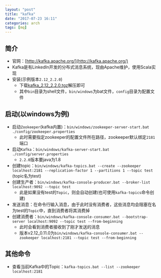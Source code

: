 ```yaml
---
layout: "post"
title: "kafka"
date: "2017-07-23 16:11"
categories: arch
tags: [mq]
---
```


## 简介

- 官网：[http://kafka.apache.org/](http://kafka.apache.org/)
- Kafka是有LinkedIn开发的分布式消息系统，现由Apache维护，使用Scala实现
- 安装(示例版本`2.12_2.2.0`)
    - 下载[kafka_2.12_2.2.0.tgz](https://www.apache.org/dyn/closer.cgi?path=/kafka/2.2.0/kafka_2.12-2.2.0.tgz)解压即可
    - 其中`bin`目录为shell文件，`bin/windows`为bat文件，`config`目录为配置文件

## 启动(以windows为例)

- 启动`Zookeeper`(kafka内置)：`bin/windows/zookeeper-server-start.bat ./config/zookeeper.properties`
    - 此时需要指定zookeeper的配置文件所在路径，zookeeper默认绑定`2181`端口
- 启动`Kafka`：`bin/windows/kafka-server-start.bat ./config/server.properties`
    - `2.2.0`版本要java为1.8
- 创建topic：`bin/windows/kafka-topics.bat --create --zookeeper localhost:2181 --replication-factor 1 --partitions 1 --topic test` (topic名为test)
- 创建生产者：`bin/windows/kafka-console-producer.bat --broker-list localhost:9092 --topic test`
    - 此是如果没有test的`Topic`，则会自动创建(也可使用`kafka-topics`命令创建)
- 发送消息：在命令行输入消息，由于此时没有消费者，这些消息均会阻塞在名为test的`Topic`中，直到消费者将其消费掉
- 创建消费者：`bin/windows/kafka-console-consumer.bat --bootstrap-server localhost:9092 --topic test --from-beginning`
    - 此时会看到消费者接收到了刚才发送的消息
    - 版本v2.12_0.11.0为`bin/windows/kafka-console-consumer.bat --zookeeper localhost:2181 --topic test --from-beginning`

## 其他命令

- 查看当前Kafka中的Topic：`kafka-topics.bat --list --zookeeper localhost:2181`






